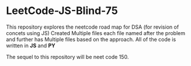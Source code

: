 # LeetCode-JS-Blind-75


This repository explores the neetcode road map for DSA (for revision of concets using JS)
Created Multiple files each file named after the problem and further has Multiple files based on the approach. 
All of the code is written in **JS** and **PY**

The sequel to this repository will be neet code 150. 
